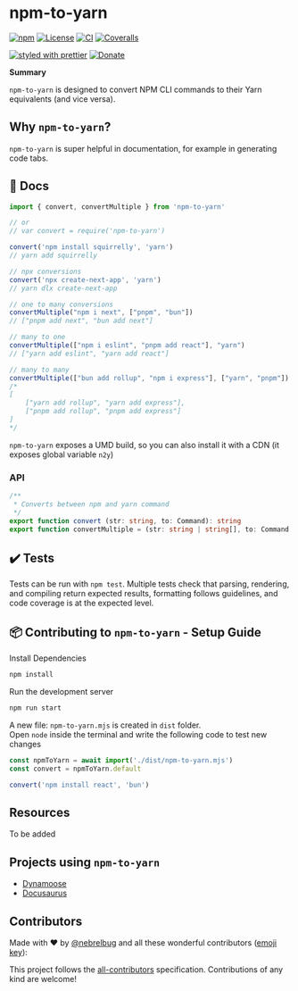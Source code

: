 # npm-to-yarn

<!-- ALL-CONTRIBUTORS-BADGE:START - Do not remove or modify this section -->

[logo]: https://img.shields.io/badge/all_contributors-0-orange.svg 'Number of contributors on All-Contributors'

<!-- ALL-CONTRIBUTORS-BADGE:END -->

[![npm](https://img.shields.io/npm/v/npm-to-yarn)](https://www.npmjs.com/package/npm-to-yarn)
[![License](https://img.shields.io/npm/l/npm-to-yarn)](./LICENSE)
[![CI](https://github.com/nebrelbug/npm-to-yarn/actions/workflows/ci.yml/badge.svg)](https://github.com/nebrelbug/npm-to-yarn/actions/workflows/ci.yml)
[![Coveralls](https://img.shields.io/coveralls/nebrelbug/npm-to-yarn.svg)](https://coveralls.io/github/nebrelbug/npm-to-yarn)

[![styled with prettier](https://img.shields.io/badge/styled_with-prettier-ff69b4.svg)](https://github.com/prettier/prettier)
[![Donate](https://img.shields.io/badge/donate-paypal-blue.svg)](https://paypal.me/bengubler)

**Summary**

`npm-to-yarn` is designed to convert NPM CLI commands to their Yarn equivalents (and vice versa).

## Why `npm-to-yarn`?

`npm-to-yarn` is super helpful in documentation, for example in generating code tabs.

## 📜 Docs

```js
import { convert, convertMultiple } from 'npm-to-yarn'

// or
// var convert = require('npm-to-yarn')

convert('npm install squirrelly', 'yarn')
// yarn add squirrelly

// npx conversions
convert('npx create-next-app', 'yarn')
// yarn dlx create-next-app

// one to many conversions
convertMultiple("npm i next", ["pnpm", "bun"])
// ["pnpm add next", "bun add next"]

// many to one
convertMultiple(["npm i eslint", "pnpm add react"], "yarn")
// ["yarn add eslint", "yarn add react"]

// many to many
convertMultiple(["bun add rollup", "npm i express"], ["yarn", "pnpm"])
/*
[
    ["yarn add rollup", "yarn add express"], 
    ["pnpm add rollup", "pnpm add express"]
]
*/

```

`npm-to-yarn` exposes a UMD build, so you can also install it with a CDN (it exposes global variable `n2y`)

### API

```ts
/**
 * Converts between npm and yarn command
 */
export function convert (str: string, to: Command): string
export function convertMultiple = (str: string | string[], to: Command | Command[]): string[] 
```

## ✔️ Tests

Tests can be run with `npm test`. Multiple tests check that parsing, rendering, and compiling return expected results, formatting follows guidelines, and code coverage is at the expected level.

## 📦 Contributing to `npm-to-yarn` - Setup Guide

Install Dependencies

```sh copy
npm install
```

Run the development server

```sh
npm run start
```

A new file: `npm-to-yarn.mjs` is created in `dist` folder. <br>
Open `node` inside the terminal and write the following code to test new changes

```js
const npmToYarn = await import('./dist/npm-to-yarn.mjs')
const convert = npmToYarn.default

convert('npm install react', 'bun')
```

## Resources

To be added

## Projects using `npm-to-yarn`

- [Dynamoose](https://dynamoosejs.com)
- [Docusaurus](https://docusaurus.io)

## Contributors

Made with ❤ by [@nebrelbug](https://github.com/nebrelbug) and all these wonderful contributors ([emoji key](https://github.com/kentcdodds/all-contributors#emoji-key)):

<!-- ALL-CONTRIBUTORS-LIST:START - Do not remove or modify this section -->
<!-- prettier-ignore-start -->
<!-- markdownlint-disable -->


<!-- markdownlint-enable -->
<!-- prettier-ignore-end -->

<!-- ALL-CONTRIBUTORS-LIST:END -->

This project follows the [all-contributors](https://github.com/kentcdodds/all-contributors) specification. Contributions of any kind are welcome!
